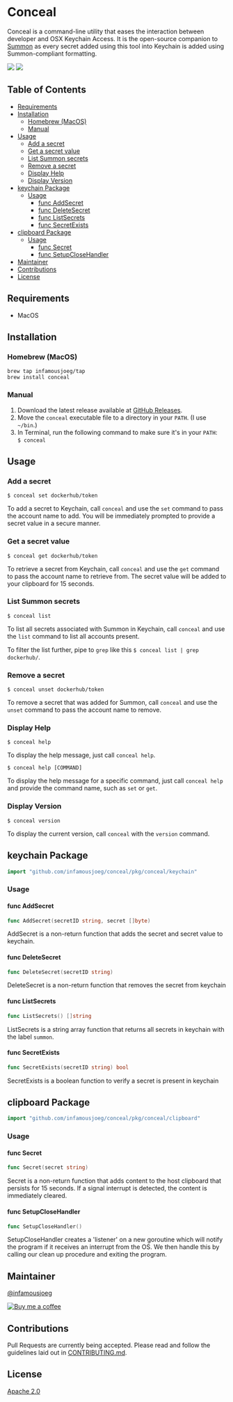 # Conceal <!-- omit in toc -->

Conceal is a command-line utility that eases the interaction between developer and OSX Keychain Access. It is the open-source companion to [Summon](https://cyberark.github.io/summon) as every secret added using this tool into Keychain is added using Summon-compliant formatting.

[![](https://github.com/infamousjoeg/conceal/workflows/Go/badge.svg?branch=master)](https://github.com/infamousjoeg/conceal/actions?query=workflow%3AGo) [![](https://img.shields.io/github/downloads/infamousjoeg/conceal/latest/total?color=blue&label=Download%20Latest%20Release&logo=github)](https://github.com/infamousjoeg/conceal/releases/latest)

## Table of Contents <!-- omit in toc -->
- [Requirements](#requirements)
- [Installation](#installation)
  - [Homebrew (MacOS)](#homebrew-macos)
  - [Manual](#manual)
- [Usage](#usage)
  - [Add a secret](#add-a-secret)
  - [Get a secret value](#get-a-secret-value)
  - [List Summon secrets](#list-summon-secrets)
  - [Remove a secret](#remove-a-secret)
  - [Display Help](#display-help)
  - [Display Version](#display-version)
- [keychain Package](#keychain-package)
  - [Usage](#usage-1)
    - [func  AddSecret](#func-addsecret)
    - [func  DeleteSecret](#func-deletesecret)
    - [func  ListSecrets](#func-listsecrets)
    - [func  SecretExists](#func-secretexists)
- [clipboard Package](#clipboard-package)
  - [Usage](#usage-2)
    - [func  Secret](#func-secret)
    - [func  SetupCloseHandler](#func-setupclosehandler)
- [Maintainer](#maintainer)
- [Contributions](#contributions)
- [License](#license)

## Requirements

* MacOS

## Installation

### Homebrew (MacOS)

```shell
brew tap infamousjoeg/tap
brew install conceal
```

### Manual

1. Download the latest release available at [GitHub Releases](https://github.com/infamousjoeg/go-conceal/releases).
2. Move the `conceal` executable file to a directory in your `PATH`. (I use `~/bin`.)
3. In Terminal, run the following command to make sure it's in your `PATH`: \
   `$ conceal`

## Usage

### Add a secret

`$ conceal set dockerhub/token`

To add a secret to Keychain, call `conceal` and use the `set` command to pass the account name to add. You will be immediately prompted to provide a secret value in a secure manner.

### Get a secret value

`$ conceal get dockerhub/token`

To retrieve a secret from Keychain, call `conceal` and use the `get` command to pass the account name to retrieve from. The secret value will be added to your clipboard for 15 seconds.

### List Summon secrets

`$ conceal list`

To list all secrets associated with Summon in Keychain, call `conceal` and use the `list` command to list all accounts present.

To filter the list further, pipe to `grep` like this `$ conceal list | grep dockerhub/`.

### Remove a secret

`$ conceal unset dockerhub/token`

To remove a secret that was added for Summon, call `conceal` and use the `unset` command to pass the account name to remove.

### Display Help

`$ conceal help`

To display the help message, just call `conceal help`.

`$ conceal help [COMMAND]`

To display the help message for a specific command, just call `conceal help` and provide the command name, such as `set` or `get`.

### Display Version

`$ conceal version`

To display the current version, call `conceal` with the `version` command.

## keychain Package

```go
import "github.com/infamousjoeg/conceal/pkg/conceal/keychain"
```

### Usage

#### func  AddSecret

```go
func AddSecret(secretID string, secret []byte)
```
AddSecret is a non-return function that adds the secret and secret value to
keychain.

#### func  DeleteSecret

```go
func DeleteSecret(secretID string)
```
DeleteSecret is a non-return function that removes the secret from keychain

#### func  ListSecrets

```go
func ListSecrets() []string
```
ListSecrets is a string array function that returns all secrets in keychain with
the label `summon`.

#### func  SecretExists

```go
func SecretExists(secretID string) bool
```
SecretExists is a boolean function to verify a secret is present in keychain

## clipboard Package

```go
import "github.com/infamousjoeg/conceal/pkg/conceal/clipboard"
```

### Usage

#### func  Secret

```go
func Secret(secret string)
```
Secret is a non-return function that adds content to the host clipboard that
persists for 15 seconds. If a signal interrupt is detected, the content is
immediately cleared.

#### func  SetupCloseHandler

```go
func SetupCloseHandler()
```
SetupCloseHandler creates a 'listener' on a new goroutine which will notify the
program if it receives an interrupt from the OS. We then handle this by calling
our clean up procedure and exiting the program.

## Maintainer

[@infamousjoeg](https://github.com/infamousjoeg)

[![Buy me a coffee][buymeacoffee-shield]][buymeacoffee]

[buymeacoffee]: https://www.buymeacoffee.com/infamousjoeg
[buymeacoffee-shield]: https://www.buymeacoffee.com/assets/img/custom_images/orange_img.png

## Contributions

Pull Requests are currently being accepted.  Please read and follow the guidelines laid out in [CONTRIBUTING.md]().

## License

[Apache 2.0](LICENSE)
